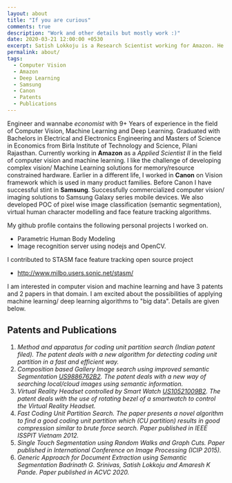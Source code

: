```yaml
---
layout: about
title: "If you are curious"
comments: true
description: "Work and other details but mostly work :)"
date: 2020-03-21 12:00:00 +0530
excerpt: Satish Lokkoju is a Research Scientist working for Amazon. He writes about Machine Learning & Economics
permalink: about/
tags:
  - Computer Vision
  - Amazon
  - Deep Learning
  - Samsung
  - Canon
  - Patents
  - Publications
---
```

Engineer and wannabe _economist_ with 9+ Years of experience in the field of  Computer Vision, Machine Learning and Deep Learning. Graduated with Bachelors in Electrical and Electronics Engineering and Masters of Science in Economics from Birla Institute of Technology and Science, Pilani Rajasthan.
Currently working in **Amazon** as a _Applied Scientist II_ in the field of computer vision and machine learning. I like the challenge of developing complex vision/ Machine Learning solutions for memory/resource constrained hardware.
Earlier in a different life, I worked in **Canon** on Vision framework which is used in many product families. Before Canon I have successful stint in **Samsung**. Successfully commercialized computer vision/ imaging solutions to Samsung Galaxy series mobile devices. We also developed POC of pixel wise image classification (semantic segmentation), virtual human character modelling and face feature tracking algorithms.

My github profile contains the following personal projects I worked on.
-	Parametric Human Body Modeling
-	Image recognition server using nodejs and OpenCV.

I contributed to STASM face feature tracking open source project 

-	http://www.milbo.users.sonic.net/stasm/

I am interested in computer vision and machine learning and have 3 patents and 2 papers in that domain. I am excited about the possibilities of applying machine learning/ deep learning algorithms to "big data". Details are given below.

## Patents and Publications

1.	_Method and apparatus for coding unit partition search (Indian patent filed). The patent deals with a new algorithm for detecting coding unit partition in a fast and efficient way._
2.	_Composition based Gallery Image search using improved semantic Segmentation [US9886762B2](https://patents.google.com/patent/US20160027180/en). The patent deals with a new way of searching local/cloud images using semantic information._
3.	_Virtual Reality Headset controlled by Smart Watch [US10521009B2](https://patents.google.com/patent/US10001817B2/en). The patent deals with the use of rotating bezel of a smartwatch to control the Virtual Reality Headset._
4.	_Fast Coding Unit Partition Search. The paper presents a novel algorithm to find a good coding unit partition which (CU partition) results in good compression similar to brute force search. Paper published in IEEE ISSPIT Vietnam 2012._
5.	_Single Touch Segmentation using Random Walks and Graph Cuts. Paper published in International Conference on Image Processing (ICIP 2015)._
6.	_Generic Approach for Document Extraction using Semantic Segmentation Badrinath G. Srinivas, Satish Lokkoju and Amaresh K Pande. Paper published in ACVC 2020._   

